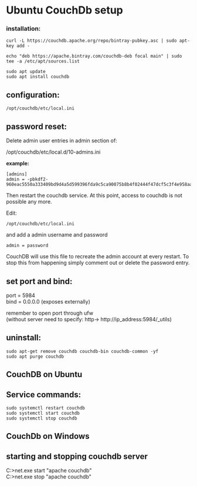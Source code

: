 # Ubuntu CouchDb setup

### installation:
```curl -L https://couchdb.apache.org/repo/bintray-pubkey.asc | sudo apt-key add -```

```echo "deb https://apache.bintray.com/couchdb-deb focal main" | sudo tee -a /etc/apt/sources.list```

```sudo apt update```  
```sudo apt install couchdb```

## configuration:

```/opt/couchdb/etc/local.ini```

## password reset:
Delete admin user entries in admin section of:

/opt/couchdb/etc/local.d/10-admins.ini

**example:**
```
[admins]  
admin = -pbkdf2-960eac5550a333409bd9d4a5d599396fda9c5ca90075b8b4f02444f47dcf5c3f4e958aaf,10
```

Then restart the couchdb service. At this point, access to couchdb is not possible any more.

Edit:

```/opt/couchdb/etc/local.ini```

and add a admin username and password
```
admin = password
```

CouchDB will use this file to recreate the admin account at every restart. To stop this from happening simply comment out or delete the password entry.

## set port and bind:
port = 5984  
bind = 0.0.0.0 (exposes externally)  

remember to open port through ufw  
(without server need to specify: http-> http://ip_address:5984/_utils)

## uninstall:
```sudo apt-get remove couchdb couchdb-bin couchdb-common -yf```  
```sudo apt purge couchdb```

## CouchDB on Ubuntu 

## Service commands:

```sudo systemctl restart couchdb```  
```sudo systemctl start couchdb```  
```sudo systemctl stop couchdb```

## CouchDb on Windows

## starting and stopping couchdb server
C:\>net.exe start "apache couchdb"  
C:\>net.exe stop "apache couchdb"  

